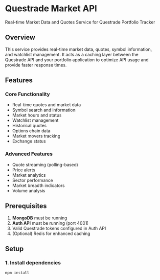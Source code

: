 # Questrade Market API

Real-time Market Data and Quotes Service for Questrade Portfolio Tracker

## Overview

This service provides real-time market data, quotes, symbol information, and watchlist management. It acts as a caching layer between the Questrade API and your portfolio application to optimize API usage and provide faster response times.

## Features

### Core Functionality
- Real-time quotes and market data
- Symbol search and information
- Market hours and status
- Watchlist management
- Historical quotes
- Options chain data
- Market movers tracking
- Exchange status

### Advanced Features
- Quote streaming (polling-based)
- Price alerts
- Market analytics
- Sector performance
- Market breadth indicators
- Volume analysis

## Prerequisites

1. **MongoDB** must be running
2. **Auth API** must be running (port 4001)
3. Valid Questrade tokens configured in Auth API
4. (Optional) Redis for enhanced caching

## Setup

### 1. Install dependencies

```bash
npm install